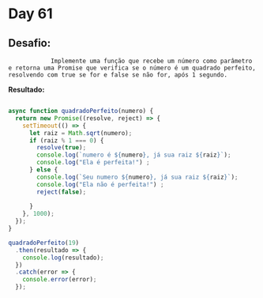 # Day 61

## Desafio:

				Implemente uma função que recebe um número como parâmetro e retorna uma Promise que verifica se o número é um quadrado perfeito, resolvendo com true se for e false se não for, após 1 segundo.

**Resultado:**

```javascript

async function quadradoPerfeito(numero) {
  return new Promise((resolve, reject) => {
    setTimeout(() => {
      let raiz = Math.sqrt(numero);
      if (raiz % 1 === 0) {
        resolve(true);
        console.log(`numero é ${numero}, já sua raiz ${raiz}`);
        console.log("Ela é perfeita!") ;
      } else {
        console.log(`Seu numero ${numero}, já sua raiz ${raiz}`);
        console.log("Ela não é perfeita!") ;
        reject(false);
        
      }
    }, 1000);
  });
}

quadradoPerfeito(19)
  .then(resultado => {
    console.log(resultado); 
  })
  .catch(error => {
    console.error(error); 
  });

